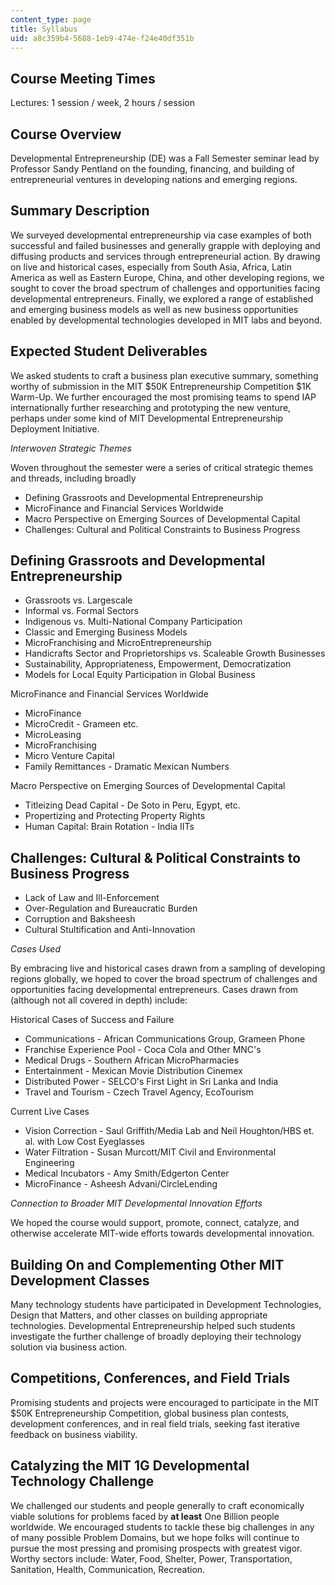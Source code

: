 ```yaml
---
content_type: page
title: Syllabus
uid: a8c359b4-5688-1eb9-474e-f24e40df351b
---
```


Course Meeting Times
--------------------

Lectures: 1 session / week, 2 hours / session

Course Overview
---------------

Developmental Entrepreneurship (DE) was a Fall Semester seminar lead by Professor Sandy Pentland on the founding, financing, and building of entrepreneurial ventures in developing nations and emerging regions.

Summary Description
-------------------

We surveyed developmental entrepreneurship via case examples of both successful and failed businesses and generally grapple with deploying and diffusing products and services through entrepreneurial action. By drawing on live and historical cases, especially from South Asia, Africa, Latin America as well as Eastern Europe, China, and other developing regions, we sought to cover the broad spectrum of challenges and opportunities facing developmental entrepreneurs. Finally, we explored a range of established and emerging business models as well as new business opportunities enabled by developmental technologies developed in MIT labs and beyond.

Expected Student Deliverables
-----------------------------

We asked students to craft a business plan executive summary, something worthy of submission in the MIT $50K Entrepreneurship Competition $1K Warm-Up. We further encouraged the most promising teams to spend IAP internationally further researching and prototyping the new venture, perhaps under some kind of MIT Developmental Entrepreneurship Deployment Initiative.

_Interwoven Strategic Themes_

Woven throughout the semester were a series of critical strategic themes and threads, including broadly

*   Defining Grassroots and Developmental Entrepreneurship
*   MicroFinance and Financial Services Worldwide
*   Macro Perspective on Emerging Sources of Developmental Capital
*   Challenges: Cultural and Political Constraints to Business Progress

Defining Grassroots and Developmental Entrepreneurship
------------------------------------------------------

*   Grassroots vs. Largescale
*   Informal vs. Formal Sectors
*   Indigenous vs. Multi-National Company Participation
*   Classic and Emerging Business Models
*   MicroFranchising and MicroEntrepreneurship
*   Handicrafts Sector and Proprietorships vs. Scaleable Growth Businesses
*   Sustainability, Appropriateness, Empowerment, Democratization
*   Models for Local Equity Participation in Global Business

MicroFinance and Financial Services Worldwide

*   MicroFinance
*   MicroCredit - Grameen etc.
*   MicroLeasing
*   MicroFranchising
*   Micro Venture Capital
*   Family Remittances - Dramatic Mexican Numbers

Macro Perspective on Emerging Sources of Developmental Capital

*   Titleizing Dead Capital - De Soto in Peru, Egypt, etc.
*   Propertizing and Protecting Property Rights
*   Human Capital: Brain Rotation - India IITs

Challenges: Cultural & Political Constraints to Business Progress
-----------------------------------------------------------------

*   Lack of Law and Ill-Enforcement
*   Over-Regulation and Bureaucratic Burden
*   Corruption and Baksheesh
*   Cultural Stultification and Anti-Innovation

_Cases Used_

By embracing live and historical cases drawn from a sampling of developing regions globally, we hoped to cover the broad spectrum of challenges and opportunities facing developmental entrepreneurs. Cases drawn from (although not all covered in depth) include:

Historical Cases of Success and Failure

*   Communications - African Communications Group, Grameen Phone
*   Franchise Experience Pool - Coca Cola and Other MNC's
*   Medical Drugs - Southern African MicroPharmacies
*   Entertainment - Mexican Movie Distribution Cinemex
*   Distributed Power - SELCO's First Light in Sri Lanka and India
*   Travel and Tourism - Czech Travel Agency, EcoTourism

Current Live Cases

*   Vision Correction - Saul Griffith/Media Lab and Neil Houghton/HBS et. al. with Low Cost Eyeglasses
*   Water Filtration - Susan Murcott/MIT Civil and Environmental Engineering
*   Medical Incubators - Amy Smith/Edgerton Center
*   MicroFinance - Asheesh Advani/CircleLending

_Connection to Broader MIT Developmental Innovation Efforts_

We hoped the course would support, promote, connect, catalyze, and otherwise accelerate MIT-wide efforts towards developmental innovation.

Building On and Complementing Other MIT Development Classes
-----------------------------------------------------------

Many technology students have participated in Development Technologies, Design that Matters, and other classes on building appropriate technologies. Developmental Entrepreneurship helped such students investigate the further challenge of broadly deploying their technology solution via business action.

Competitions, Conferences, and Field Trials
-------------------------------------------

Promising students and projects were encouraged to participate in the MIT $50K Entrepreneurship Competition, global business plan contests, development conferences, and in real field trials, seeking fast iterative feedback on business viability.

Catalyzing the MIT 1G Developmental Technology Challenge
--------------------------------------------------------

We challenged our students and people generally to craft economically viable solutions for problems faced by **at least** One Billion people worldwide. We encouraged students to tackle these big challenges in any of many possible Problem Domains, but we hope folks will continue to pursue the most pressing and promising prospects with greatest vigor. Worthy sectors include: Water, Food, Shelter, Power, Transportation, Sanitation, Health, Communication, Recreation.